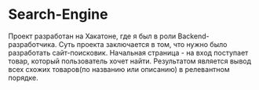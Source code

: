 # Search-Engine
Проект разработан на Хакатоне, где я был в роли Backend-разработчика.
Суть проекта заключается в том, что нужно было разработать сайт-поисковик.
Начальная страница - на вход поступает товар, который пользователь хочет найти.
Результатом является вывод всех схожих товаров(по названию или описанию) в релевантном порядке.
